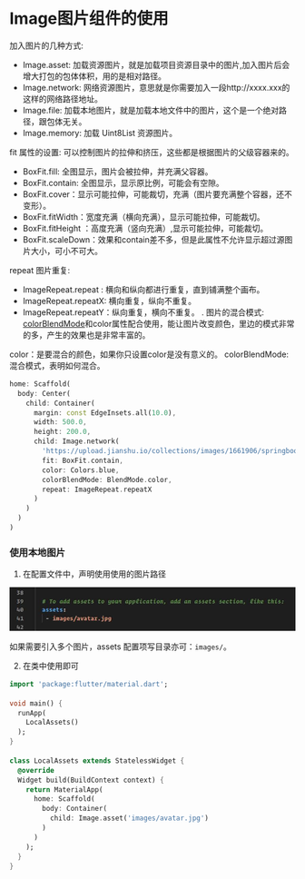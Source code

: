 # Image图片组件的使用

加入图片的几种方式:

- Image.asset: 加载资源图片，就是加载项目资源目录中的图片,加入图片后会增大打包的包体体积，用的是相对路径。
- Image.network: 网络资源图片，意思就是你需要加入一段http://xxxx.xxx的这样的网络路径地址。
- Image.file: 加载本地图片，就是加载本地文件中的图片，这个是一个绝对路径，跟包体无关。
- Image.memory: 加载 Uint8List 资源图片。

fit 属性的设置: 可以控制图片的拉伸和挤压，这些都是根据图片的父级容器来的。
- BoxFit.fill: 全图显示，图片会被拉伸，并充满父容器。
- BoxFit.contain: 全图显示，显示原比例，可能会有空隙。
- BoxFit.cover：显示可能拉伸，可能裁切，充满（图片要充满整个容器，还不变形）。
- BoxFit.fitWidth：宽度充满（横向充满），显示可能拉伸，可能裁切。
- BoxFit.fitHeight ：高度充满（竖向充满）,显示可能拉伸，可能裁切。
- BoxFit.scaleDown：效果和contain差不多，但是此属性不允许显示超过源图片大小，可小不可大。

repeat 图片重复:
- ImageRepeat.repeat : 横向和纵向都进行重复，直到铺满整个画布。
- ImageRepeat.repeatX: 横向重复，纵向不重复。
- ImageRepeat.repeatY：纵向重复，横向不重复。
.
图片的混合模式: [colorBlendMode](https://docs.flutter.io/flutter/dart-ui/BlendMode-class.html)和color属性配合使用，能让图片改变颜色，里边的模式非常的多，产生的效果也是非常丰富的。

color：是要混合的颜色，如果你只设置color是没有意义的。
colorBlendMode: 混合模式，表明如何混合。

``` dart
home: Scaffold(
  body: Center(
    child: Container(
      margin: const EdgeInsets.all(10.0),
      width: 500.0,
      height: 200.0,
      child: Image.network(
        'https://upload.jianshu.io/collections/images/1661906/springboot.jpg?imageMogr2/auto-orient/strip|imageView2/1/w/240/h/240',
        fit: BoxFit.contain,
        color: Colors.blue,
        colorBlendMode: BlendMode.color,
        repeat: ImageRepeat.repeatX
      )
    )
  )
)
```

### 使用本地图片

1. 在配置文件中，声明使用使用的图片路径

![](img/使用本地图片.jpg)

如果需要引入多个图片，assets 配置项写目录亦可：`images/`。

2. 在类中使用即可

``` dart
import 'package:flutter/material.dart';

void main() {
  runApp(
    LocalAssets()
  );
}

class LocalAssets extends StatelessWidget {
  @override
  Widget build(BuildContext context) {
    return MaterialApp(
      home: Scaffold(
        body: Container(
          child: Image.asset('images/avatar.jpg')
        )
      )
    );
  }
}
```
